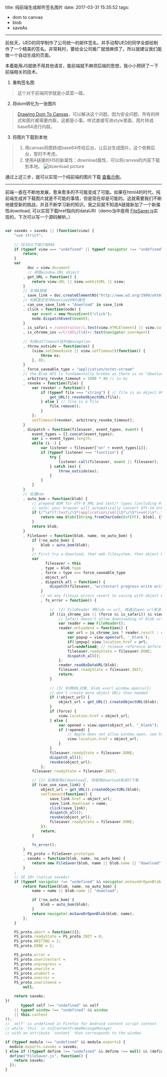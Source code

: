 title: 纯前端生成邮件签名图片
date: 2017-03-31 15:35:52
tags:
- dom to canvas
- blob
- saveAs
---

前些天，UED的同学制作了公司统一的邮件签名，并手动帮UED的同学全部给制作了一个精美的签名。非常耗时，要给全公司推广就很麻烦了。所以就建议我们能做一个自动生成的页面。

本着能用JS就绝不用其他语言，能前端就不麻烦后端的思想，我小小预研了一下前端相关的技术。

1. 重构签名图
> 这个对于前端同学就是小菜菜一碟。

2. 将dom转化为一张图片
> [Drawing Dom To Canvas](https://developer.mozilla.org/en-US/docs/Web/API/Canvas_API/Drawing_DOM_objects_into_a_canvas)，可以解决这个问题。因为安全问题，所有的样式和图片都需要内联，这都是小事。样式直接写进style里面，图片转成base64进行内联。

3. 将图片下载到本地
> 1. 用canvas将图转成base64传给后台，让后台生成图片。这个依赖后台，暂时不考虑。
> 2. 使用A链接的H5的新属性：download属性，可以将canvas的内容下载到本地。
![download picture](http://onlineimages.dapenggaofei.com/d35d927d52952f98c4c591db8d136dae.png)

通过上述三步，就可以实现一个纯前端的图片下载 [查看示例](http://demo.dapenggaofei.com/generate-mail-signature-with-pure-fe/example01/index.html)。

------ 
前端一直在不断地发展，愈来愈多的不可能变成了可能。如果在html4的时代，纯前端生成并下载图片就是不可能的事情，但是现在却是可能的。这就需要我们不断地接受新的挑战，并且不断学习新的知识。我之前就不知道A链接新加了一个新属性download, 可以实现下载href指向的dataURI（demo当中是用 [FileSaver.js](https://github.com/eligrey/FileSaver.js/)实现的，下次可以写一个源码解析。）

```javascript

var saveAs = saveAs || (function(view) {
	"use strict";
	
	// IE10以下就只有886
	if (typeof view === "undefined" || typeof navigator !== "undefined" && /MSIE [1-9]\./.test(navigator.userAgent)) {
		return;
	}
	var
		  doc = view.document
		  // 获取window.URL object
		, get_URL = function() {
			return view.URL || view.webkitURL || view;
		}
		// 生成A链接
		, save_link = doc.createElementNS("http://www.w3.org/1999/xhtml", "a")
		// 判断是否支持download的H5属性
		, can_use_save_link = "download" in save_link
		, click = function(node) {
			var event = new MouseEvent("click");
			node.dispatchEvent(event);
		}
		, is_safari = /constructor/i.test(view.HTMLElement) || view.safari
		, is_chrome_ios =/CriOS\/[\d]+/.test(navigator.userAgent)
		
		// 利用setTimeout往外抛exception
		, throw_outside = function(ex) {
			(view.setImmediate || view.setTimeout)(function() {
				throw ex;
			}, 0);
		}
		, force_saveable_type = "application/octet-stream"
		// the Blob API is fundamentally broken as there is no "downloadfinished" event to subscribe to
		, arbitrary_revoke_timeout = 1000 * 40 // in ms
		, revoke = function(file) {
			var revoker = function() {
				if (typeof file === "string") { // file is an object URL
					get_URL().revokeObjectURL(file);
				} else { // file is a File
					file.remove();
				}
			};
			setTimeout(revoker, arbitrary_revoke_timeout);
		}
		, dispatch = function(filesaver, event_types, event) {
			event_types = [].concat(event_types);
			var i = event_types.length;
			while (i--) {
				var listener = filesaver["on" + event_types[i]];
				if (typeof listener === "function") {
					try {
						listener.call(filesaver, event || filesaver);
					} catch (ex) {
						throw_outside(ex);
					}
				}
			}
		}
		// 处理bom
		, auto_bom = function(blob) {
			// prepend BOM for UTF-8 XML and text/* types (including HTML)
			// note: your browser will automatically convert UTF-16 U+FEFF to EF BB BF
			if (/^\s*(?:text\/\S*|application\/xml|\S*\/\S*\+xml)\s*;.*charset\s*=\s*utf-8/i.test(blob.type)) {
				return new Blob([String.fromCharCode(0xFEFF), blob], {type: blob.type});
			}
			return blob;
		}
		, FileSaver = function(blob, name, no_auto_bom) {
			if (!no_auto_bom) {
				blob = auto_bom(blob);
			}
			// First try a.download, then web filesystem, then object URLs
			var
				  filesaver = this
				, type = blob.type
				, force = type === force_saveable_type
				, object_url
				, dispatch_all = function() {
					dispatch(filesaver, "writestart progress write writeend".split(" "));
				}
				// on any filesys errors revert to saving with object URLs
				, fs_error = function() {
				
				    //  (2) FileReader 转blob => url, 再通过open url来进行下载
					if ((is_chrome_ios || (force && is_safari)) && view.FileReader) {
						// Safari doesn't allow downloading of blob urls
						var reader = new FileReader();
						reader.onloadend = function() {
							var url = is_chrome_ios ? reader.result : reader.result.replace(/^data:[^;]*;/, 'data:attachment/file;');
							var popup = view.open(url, '_blank');
							if(!popup) view.location.href = url;
							url=undefined; // release reference before dispatching
							filesaver.readyState = filesaver.DONE;
							dispatch_all();
						};
						reader.readAsDataURL(blob);
						filesaver.readyState = filesaver.INIT;
						return;
					}
					
					// (3) 利用URL对象, blob =>url window.open(url)
					// don't create more object URLs than needed
					if (!object_url) {
						object_url = get_URL().createObjectURL(blob);
					}
					if (force) {
						view.location.href = object_url;
					} else {
						var opened = view.open(object_url, "_blank");
						if (!opened) {
							// Apple does not allow window.open, see https://developer.apple.com/library/safari/documentation/Tools/Conceptual/SafariExtensionGuide/WorkingwithWindowsandTabs/WorkingwithWindowsandTabs.html
							view.location.href = object_url;
						}
					}
					filesaver.readyState = filesaver.DONE;
					dispatch_all();
					revoke(object_url);
				};
			filesaver.readyState = filesaver.INIT;

            // (1) 如果能用a[download], 则使用download来进行下载
			if (can_use_save_link) {
				object_url = get_URL().createObjectURL(blob);
				setTimeout(function() {
					save_link.href = object_url;
					save_link.download = name;
					click(save_link);
					dispatch_all();
					revoke(object_url);
					filesaver.readyState = filesaver.DONE;
				});
				return;
			}

			fs_error();
		}
		, FS_proto = FileSaver.prototype
		, saveAs = function(blob, name, no_auto_bom) {
			return new FileSaver(blob, name || blob.name || "download", no_auto_bom);
		}
	;
	// IE 10+ (native saveAs)
	if (typeof navigator !== "undefined" && navigator.msSaveOrOpenBlob) {
		return function(blob, name, no_auto_bom) {
			name = name || blob.name || "download";

			if (!no_auto_bom) {
				blob = auto_bom(blob);
			}
			return navigator.msSaveOrOpenBlob(blob, name);
		};
	}

	FS_proto.abort = function(){};
	FS_proto.readyState = FS_proto.INIT = 0;
	FS_proto.WRITING = 1;
	FS_proto.DONE = 2;

	FS_proto.error =
	FS_proto.onwritestart =
	FS_proto.onprogress =
	FS_proto.onwrite =
	FS_proto.onabort =
	FS_proto.onerror =
	FS_proto.onwriteend =
		null;

	return saveAs;
}(
	   typeof self !== "undefined" && self
	|| typeof window !== "undefined" && window
	|| this.content
));
// `self` is undefined in Firefox for Android content script context
// while `this` is nsIContentFrameMessageManager
// with an attribute `content` that corresponds to the window

if (typeof module !== "undefined" && module.exports) {
  module.exports.saveAs = saveAs;
} else if ((typeof define !== "undefined" && define !== null) && (define.amd !== null)) {
  define("FileSaver.js", function() {
    return saveAs;
  });
}
```
